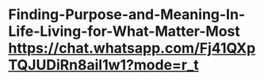 # Finding-Purpose-and-Meaning-In-Life-Living-for-What-Matter-Most https://chat.whatsapp.com/Fj41QXpTQJUDiRn8ail1w1?mode=r_t
